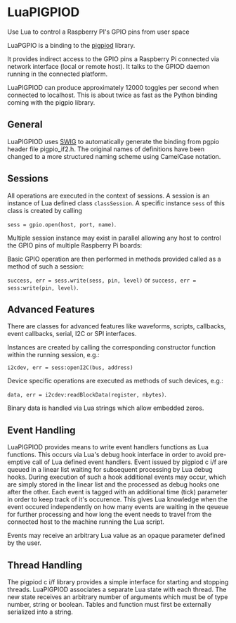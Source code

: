 # LuaPIGPIOD
Use Lua to control a Raspberry PI's GPIO pins from user space

LuaPGPIO is a binding to the [pigpiod](https://github.com/joan2937/pigpio) library. 

It provides indirect access to the GPIO pins a Raspberry Pi connected via network interface (local or remote host). It talks to the GPIOD daemon running in the connected platform.

LuaPIGPIOD can produce approximately 12000 toggles per second when connected to localhost. This is about twice as fast as the Python binding coming with the pigpio library.


## General
LuaPIGPIOD uses [SWIG](http://www.swig.org/) to automatically generate the binding from pgpio header file pigpio_if2.h. The original names of definitions have been changed to a more structured naming scheme using CamelCase notation.

## Sessions
All operations are executed in the context of sessions. A session is an instance of Lua defined class `classSession`. A specific instance `sess` of this class is created by calling

`sess = gpio.open(host, port, name)`. 

Multiple session instance may exist in parallel allowing any host to control the GPIO pins of multiple Raspberry Pi boards:

Basic GPIO operation are then performed in methods provided called as a method of such a session:

`success, err = sess.write(sess, pin, level)` or
`success, err = sess:write(pin, level)`.

## Advanced Features ##
There are classes for advanced features like waveforms, scripts, callbacks, event callbacks, serial, I2C or SPI interfaces.

Instances are created by calling the corresponding constructor function within the running session, e.g.:

`i2cdev, err = sess:openI2C(bus, address)`

Device specific operations are executed as methods of such devices, e.g.:

`data, err = i2cdev:readBlockData(register, nbytes)`.

Binary data is handled via Lua strings which allow embedded zeros.


## Event Handling
LuaPIGPIOD provides means to write event handlers functions as Lua functions. This occurs via Lua's debug hook interface in order to avoid pre-emptive call of Lua defined event handlers.
Event issued by pigpiod c i/f are queued in a linear list waiting for subsequent processing by Lua debug hooks. During execution of such a hook additional events may occur, which are simply stored in the linear list and the processed as debug hooks one after the other.
Each event is tagged with an additional time (tick) parameter in order to keep track of it's occurence. This gives Lua knowledge when the event occured independently on how many events are waiting in the qeueue for further processing and how long the event needs to travel from the connected host to the machine running the Lua script.

Events may receive an arbitrary Lua value as an opaque parameter defined by the user.

## Thread Handling
The pigpiod c i/f library provides a simple interface for starting and stopping threads. LuaPIGPIOD associates a separate Lua state with each thread. The new state receives an arbitrary number of arguments which must be of type number, string or boolean. Tables and function must first be externally serialized into a string.

